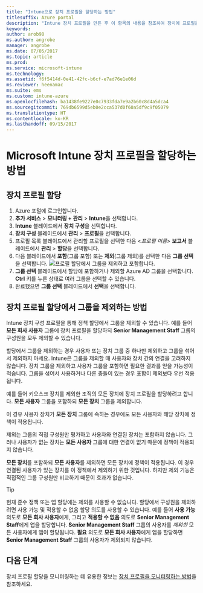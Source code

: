 ```yaml
---
title: "Intune으로 장치 프로필을 할당하는 방법"
titlesuffix: Azure portal
description: "Intune 장치 프로필을 만든 후 이 항목의 내용을 참조하여 장치에 프로필을 할당하는 방법을 알아봅니다.\""
keywords: 
author: arob98
ms.author: angrobe
manager: angrobe
ms.date: 07/05/2017
ms.topic: article
ms.prod: 
ms.service: microsoft-intune
ms.technology: 
ms.assetid: f6f5414d-0e41-42fc-b6cf-e7ad76e1e06d
ms.reviewer: heenamac
ms.suite: ems
ms.custom: intune-azure
ms.openlocfilehash: ba1438fe9227e0c7933fda7e9a2b60c8d4a5dca4
ms.sourcegitcommit: 769db6599d5eb0e2cca537d0f60a5df9c9f05079
ms.translationtype: HT
ms.contentlocale: ko-KR
ms.lasthandoff: 09/15/2017
---
```

# <a name="how-to-assign-microsoft-intune-device-profiles"></a>Microsoft Intune 장치 프로필을 할당하는 방법

## <a name="assign-a-device-profile"></a>장치 프로필 할당

1. Azure 포털에 로그인합니다.
2. **추가 서비스** > **모니터링 + 관리** > **Intune**을 선택합니다.
3. **Intune** 블레이드에서 **장치 구성**을 선택합니다.
1. **장치 구성** 블레이드에서 **관리** > **프로필**을 선택합니다.
2. 프로필 목록 블레이드에서 관리할 프로필을 선택한 다음 <*프로필 이름*> **보고서** 블레이드에서 **관리** > **할당**을 선택합니다.
3. 다음 블레이드에서 **포함**(그룹 포함) 또는 **제외**(그룹 제외)를 선택한 다음 **그룹 선택**을 선택합니다.
![프로필 할당에서 그룹을 제외하고 포함합니다.](./media/group-include-exclude.png)
4. **그룹 선택** 블레이드에서 할당에 포함하거나 제외할 Azure AD 그룹을 선택합니다. **Ctrl** 키를 누른 상태로 여러 그룹을 선택할 수 있습니다.
4. 완료했으면 **그룹 선택** 블레이드에서 **선택**을 선택합니다.



## <a name="how-to-exclude-groups-from-a-device-profile-assignment"></a>장치 프로필 할당에서 그룹을 제외하는 방법

Intune 장치 구성 프로필을 통해 정책 할당에서 그룹을 제외할 수 있습니다. 예를 들어 **모든 회사 사용자** 그룹에 장치 프로필을 할당하되 **Senior Management Staff** 그룹의 구성원을 모두 제외할 수 있습니다.

할당에서 그룹을 제외하는 경우 사용자 또는 장치 그룹 중 하나만 제외하고 그룹을 섞어서 제외하지 마세요. Intune은 그룹을 제외할 때 사용자와 장치 간의 연결을 고려하지 않습니다. 장치 그룹을 제외하고 사용자 그룹을 포함하면 필요한 결과를 얻을 가능성이 적습니다. 그룹을 섞어서 사용하거나 다른 충돌이 있는 경우 포함이 제외보다 우선 적용됩니다.

예를 들어 키오스크 장치를 제외한 조직의 모든 장치에 장치 프로필을 할당하려고 합니다. **모든 사용자** 그룹을 포함하되 **모든 장치** 그룹을 제외합니다.

이 경우 사용자 장치가 **모든 장치** 그룹에 속하는 경우에도 모든 사용자와 해당 장치에 정책이 적용됩니다. 

제외는 그룹의 직접 구성원만 평가하고 사용자와 연결된 장치는 포함하지 않습니다. 그러나 사용자가 없는 장치는 **모든 사용자** 그룹에 대한 연결이 없기 때문에 정책이 적용되지 않습니다. 

**모든 장치**를 포함하되 **모든 사용자**를 제외하면 모든 장치에 정책이 적용됩니다. 이 경우 연결된 사용자가 있는 장치를 이 정책에서 제외하기 위한 것입니다. 하지만 제외 기능은 직접적인 그룹 구성원만 비교하기 때문이 효과가 없습니다. 

>[!Tip]
>현재 준수 정책 또는 앱 할당에는 제외를 사용할 수 없습니다. 할당에서 구성원을 제외하려면 사용 가능 및 적용할 수 없음 할당 의도를 사용할 수 있습니다. 예를 들어 **사용 가능** 의도로 **모든 회사 사용자**에게, 그리고 **적용할 수 없음** 의도로 **Senior Management Staff**에게 앱을 할당합니다. **Senior Management Staff** 그룹의 사용자를 *제외한* 모든 사용자에게 앱이 할당됩니다. **필요** 의도로 **모든 회사 사용자**에게 앱을 할당하면 **Senior Management Staff** 그룹의 사용자가 제외되지 않습니다.
 
    
## <a name="next-steps"></a>다음 단계
장치 프로필 할당을 모니터링하는 데 유용한 정보는 [장치 프로필을 모니터링하는 방법](device-profile-monitor.md)을 참조하세요.
